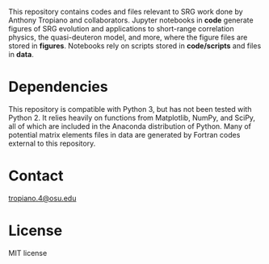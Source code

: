 This repository contains codes and files relevant to SRG work done by Anthony Tropiano and collaborators.
Jupyter notebooks in __code__ generate figures of SRG evolution and applications to short-range correlation physics, the quasi-deuteron model, and more, where the figure files are stored in __figures__. 
Notebooks rely on scripts stored in __code/scripts__ and files in __data__.

__Dependencies__
================

This repository is compatible with Python 3, but has not been tested with Python 2.
It relies heavily on functions from Matplotlib, NumPy, and SciPy, all of which are included in the Anaconda distribution of Python.
Many of potential matrix elements files in data are generated by Fortran codes external to this repository.

__Contact__
===========

tropiano.4@osu.edu

__License__
===========
MIT license
